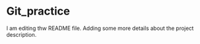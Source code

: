 # Git_practice
I am editing thw README file. Adding some more details about the project description.
